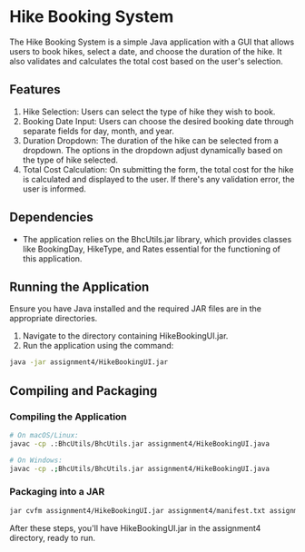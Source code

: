 # Hike Booking System

The Hike Booking System is a simple Java application with a GUI that allows users to book hikes, select a date, and choose the duration of the hike. It also validates and calculates the total cost based on the user's selection.

## Features

1. Hike Selection: Users can select the type of hike they wish to book.
2. Booking Date Input: Users can choose the desired booking date through separate fields for day, month, and year.
3. Duration Dropdown: The duration of the hike can be selected from a dropdown. The options in the dropdown adjust dynamically based on the type of hike selected.
4. Total Cost Calculation: On submitting the form, the total cost for the hike is calculated and displayed to the user. If there's any validation error, the user is informed.

## Dependencies

* The application relies on the BhcUtils.jar library, which provides classes like BookingDay, HikeType, and Rates essential for the functioning of this application.

## Running the Application

Ensure you have Java installed and the required JAR files are in the appropriate directories.

1. Navigate to the directory containing HikeBookingUI.jar.
2. Run the application using the command:

```bash
java -jar assignment4/HikeBookingUI.jar
```

## Compiling and Packaging

### Compiling the Application

```bash
# On macOS/Linux:
javac -cp .:BhcUtils/BhcUtils.jar assignment4/HikeBookingUI.java

# On Windows:
javac -cp .;BhcUtils/BhcUtils.jar assignment4/HikeBookingUI.java
```

### Packaging into a JAR

```bash
jar cvfm assignment4/HikeBookingUI.jar assignment4/manifest.txt assignment4/HikeBookingUI.class
```

After these steps, you'll have HikeBookingUI.jar in the assignment4 directory, ready to run.

